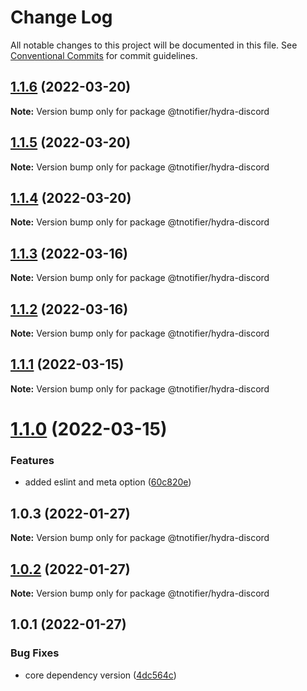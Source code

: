 # Change Log

All notable changes to this project will be documented in this file.
See [Conventional Commits](https://conventionalcommits.org) for commit guidelines.

## [1.1.6](https://github.com/tnotifier/hydra/compare/@tnotifier/hydra-discord@1.1.5...@tnotifier/hydra-discord@1.1.6) (2022-03-20)

**Note:** Version bump only for package @tnotifier/hydra-discord





## [1.1.5](https://github.com/tnotifier/hydra/compare/@tnotifier/hydra-discord@1.1.4...@tnotifier/hydra-discord@1.1.5) (2022-03-20)

**Note:** Version bump only for package @tnotifier/hydra-discord





## [1.1.4](https://github.com/tnotifier/hydra/compare/@tnotifier/hydra-discord@1.1.3...@tnotifier/hydra-discord@1.1.4) (2022-03-20)

**Note:** Version bump only for package @tnotifier/hydra-discord





## [1.1.3](https://github.com/tnotifier/hydra/compare/@tnotifier/hydra-discord@1.1.2...@tnotifier/hydra-discord@1.1.3) (2022-03-16)

**Note:** Version bump only for package @tnotifier/hydra-discord





## [1.1.2](https://github.com/tnotifier/hydra/compare/@tnotifier/hydra-discord@1.1.1...@tnotifier/hydra-discord@1.1.2) (2022-03-16)

**Note:** Version bump only for package @tnotifier/hydra-discord





## [1.1.1](https://github.com/tnotifier/hydra/compare/@tnotifier/hydra-discord@1.1.0...@tnotifier/hydra-discord@1.1.1) (2022-03-15)

**Note:** Version bump only for package @tnotifier/hydra-discord





# [1.1.0](https://github.com/tnotifier/hydra/compare/@tnotifier/hydra-discord@1.0.3...@tnotifier/hydra-discord@1.1.0) (2022-03-15)


### Features

* added eslint and meta option ([60c820e](https://github.com/tnotifier/hydra/commit/60c820e6c53250cdf3d35925a269e2142e2e89cf))





## 1.0.3 (2022-01-27)

**Note:** Version bump only for package @tnotifier/hydra-discord





## [1.0.2](https://github.com/tnotifier/hydra/compare/@tnotifier/hydra-discord@1.0.1...@tnotifier/hydra-discord@1.0.2) (2022-01-27)

**Note:** Version bump only for package @tnotifier/hydra-discord





## 1.0.1 (2022-01-27)


### Bug Fixes

* core dependency version ([4dc564c](https://github.com/tnotifier/hydra/commit/4dc564cbff42c3780f0b32d1867a7dce97b27a28))
